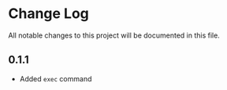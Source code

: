 # Change Log
All notable changes to this project will be documented in this file.


## 0.1.1
+ Added `exec` command
	
